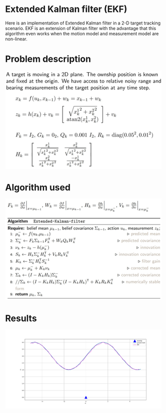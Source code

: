 # Extended Kalman filter (EKF)
Here is an implementation of Extended Kalman filter in a 2-D target tracking scenario. EKF is an extension of Kalman filter with the advantage that this algorithm even works when the motion model and measurement model are non-linear.

# Problem description
![Screenshot](img/problem_description.jpg)

# Algorithm used
![Screenshot](img/ekf_algo.jpg)

# Results
![Screenshot](img/ekf.png)